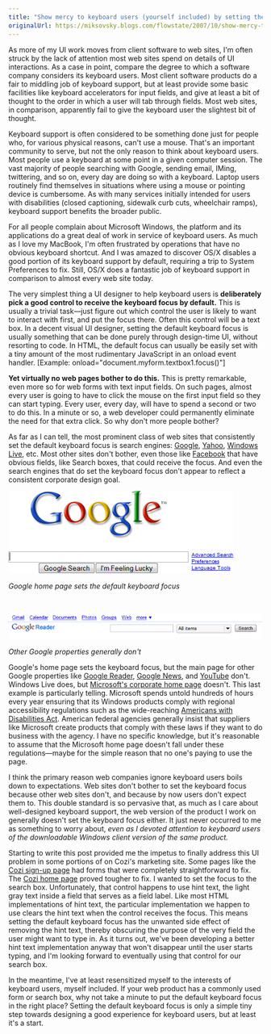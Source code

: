 ```yaml
---
title: "Show mercy to keyboard users (yourself included) by setting the default keyboard focus"
originalUrl: https://miksovsky.blogs.com/flowstate/2007/10/show-mercy-to-k.html
---
```


<p>
  As more of my UI work moves from client software to web sites, I'm often
  struck by the lack of attention most web sites spend on details of UI
  interactions. As a case in point, compare the degree to which a software
  company considers its keyboard users. Most client software products do a fair
  to middling job of keyboard support, but at least provide some basic
  facilities like keyboard accelerators for input fields, and give at least a
  bit of thought to the order in which a user will tab through fields. Most web
  sites, in comparison, apparently fail to give the keyboard user the slightest
  bit of thought.&nbsp;
</p>
<p>
  Keyboard support is often considered to be something done just for people who,
  for various physical reasons, can't use a mouse. That's an important community
  to serve, but not the only reason to think about keyboard users. Most people
  use a keyboard at some point in a given computer session. The vast majority of
  people searching with Google, sending email, IMing, twittering, and so on,
  every day are doing so with a keyboard. Laptop users routinely find themselves
  in situations where using a mouse or pointing device is cumbersome. As with
  many services initially intended for users with disabilities (closed
  captioning, sidewalk curb cuts, wheelchair ramps), keyboard support benefits
  the broader public.&nbsp;
</p>
<p>
  For all people complain about Microsoft Windows, the platform and its
  applications do a great deal of work in service of keyboard users. As much as
  I love my MacBook, I'm often frustrated by operations that have no obvious
  keyboard shortcut. And I was amazed to discover OS/X disables a good portion
  of its keyboard support by default, requiring a trip to System Preferences to
  fix. Still, OS/X does a fantastic job of keyboard support in comparison to
  almost every web site today.&nbsp;
</p>
<p>
  The very simplest thing a UI designer to help keyboard users is
  <strong
    >deliberately pick a good control to receive the keyboard focus by
    default.</strong
  >
  This is usually a trivial task—just figure out which control the user is
  likely to want to interact with first, and put the focus there. Often this
  control will be a text box. In a decent visual UI designer, setting the
  default keyboard focus is usually something that can be done purely through
  design-time UI, without resorting to code. In HTML, the default focus can
  usually be easily set with a tiny amount of the most rudimentary JavaScript in
  an onload event handler. [Example:
  onload=&quot;document.myform.textbox1.focus()&quot;]
</p>
<p>
  <strong>Yet virtually no web pages bother to do this.</strong> This is pretty
  remarkable, even more so for web forms with text input fields. On such pages,
  almost every user is going to have to click the mouse on the first input field
  so they can start typing. Every user, every day, will have to spend a second
  or two to do this. In a minute or so, a web developer could permanently
  eliminate the need for that extra click. So why don't more people
  bother?&nbsp;
</p>
<p>
  As far as I can tell, the most prominent class of web sites that consistently
  set the default keyboard focus is search engines:
  <a href="http://www.google.com">Google</a>,
  <a href="http://www.yahoo.com">Yahoo</a>,
  <a href="http://www.live.com">Windows Live</a>, etc. Most other sites don't
  bother, even those like <a href="http://www.facebook.com">Facebook</a> that
  have obvious fields, like Search boxes, that could receive the focus. And even
  the search engines that do set the keyboard focus don't appear to reflect a
  consistent corporate design goal. <br />
</p>
<p>
  <img src="/images/flowstate/Google%20Search%20Box_thumb.png" />
</p>
<p>
  <span><em>Google home page sets the default keyboard focus</em></span>
</p>
<p>&nbsp;</p>
<p>
  <img src="/images/flowstate/Google%20Reader%20Search%20Box_thumb.png" />
</p>
<p>
  <span><em>Other Google properties generally don't</em></span>
</p>
<p>
  Google's home page sets the keyboard focus, but the main page for other Google
  properties like <a href="http://www.google.com/reader">Google Reader</a>,
  <a href="http://news.google.com">Google News</a>, and
  <a href="http://www.youtube.com">YouTube</a> don't. Windows Live does, but
  <a href="http://www.microsoft.com">Microsoft's corporate home page</a>
  doesn't. This last example is particularly telling. Microsoft spends untold
  hundreds of hours every year ensuring that its Windows products comply with
  regional accessibility regulations such as the wide-reaching
  <a href="http://en.wikipedia.org/wiki/Americans_with_Disabilities_Act_of_1990"
    >Americans with Disabilities Act</a
  >. American federal agencies generally insist that suppliers like Microsoft
  create products that comply with these laws if they want to do business with
  the agency. I have no specific knowledge, but it's reasonable to assume that
  the Microsoft home page doesn't fall under these regulations—maybe for the
  simple reason that no one's paying to use the page.&nbsp;
</p>
<p>
  I think the primary reason web companies ignore keyboard users boils down to
  expectations. Web sites don't bother to set the keyboard focus because other
  web sites don't, and because by now users don't expect them to. This double
  standard is so pervasive that, as much as I care about well-designed keyboard
  support, the web version of the product I work on generally doesn't set the
  keyboard focus either. It just never occurred to me as something to worry
  about,
  <em
    >even as I devoted attention to keyboard users of the downloadable Windows
    client version of the same product.</em
  >&nbsp;
</p>
<p>
  Starting to write this post provided me the impetus to finally address this UI
  problem in some portions of on Cozi's marketing site. Some pages like the
  <a href="https://secure.cozi.com/accounts/signup.aspx">Cozi sign-up page</a>
  had forms that were completely straightforward to fix. The
  <a href="http://www.cozi.com/">Cozi home page</a> proved tougher to fix. I
  wanted to set the focus to the search box. Unfortunately, that control happens
  to use hint text, the light gray text inside a field that serves as a field
  label. Like most HTML implementations of hint text, the particular
  implementation we happen to use clears the hint text when the control receives
  the focus. This means setting the default keyboard focus has the unwanted side
  effect of removing the hint text, thereby obscuring the purpose of the very
  field the user might want to type in. As it turns out, we've been developing a
  better hint text implementation anyway that won't disappear until the user
  starts typing, and I'm looking forward to eventually using that control for
  our search box.&nbsp;
</p>
<p>
  In the meantime, I've at least resensitized myself to the interests of
  keyboard users, myself included. If your web product has a commonly used form
  or search box, why not take a minute to put the default keyboard focus in the
  right place? Setting the default keyboard focus is only a simple tiny step
  towards designing a good experience for keyboard users, but at least it's a
  start.
</p>
